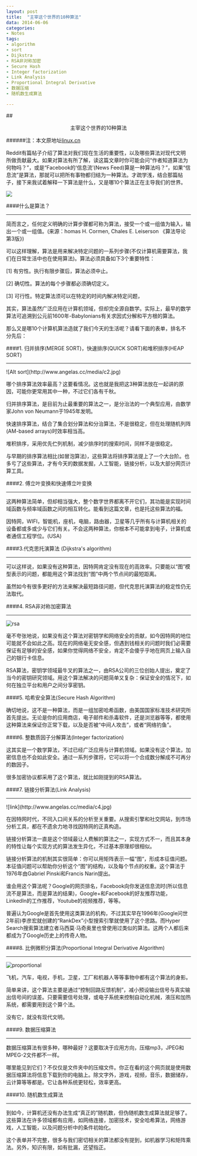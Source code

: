 ```yaml
---
layout: post
title:  "主宰这个世界的10种算法"
data: 2014-06-06 
categories:
- Notes
tags:
- algorithm
- sort
- Dijkstra
- RSA非对称加密
- Secure Hash
- Integer factorization
- Link Analysis
- Proportional Integral Derivative
- 数据压缩
- 随机数生成算法

---
```


##<center>主宰这个世界的10种算法</center>

######注：本文原地址[linux.cn](http://linux.cn/article-3125-1.html)


Reddit有篇帖子介绍了算法对我们现在生活的重要性，以及哪些算法对现代文明所做贡献最大。如果对算法有所了解，读这篇文章时你可能会问“作者知道算法为何物吗？”，或是“Facebook的‘信息流’(News Feed)算是一种算法吗？”，如果“信息流”是算法，那就可以把所有事物都归结为一种算法。才疏学浅，结合那篇帖子，接下来我试着解释一下算法是什么，又是哪10个算法正在主导我们的世界。

<img src="http://angelas.cc/media/c1.jpg" />

####什么是算法？
<hr/>

简而言之，任何定义明确的计算步骤都可称为算法，接受一个或一组值为输入，输出一个或一组值。(来源：homas H. Cormen, Chales E. Leiserson 《算法导论第3版》)

可以这样理解，算法是用来解决特定问题的一系列步骤(不仅计算机需要算法，我们在日常生活中也在使用算法)。算法必须具备如下3个重要特性：

[1] 有穷性。执行有限步骤后，算法必须中止。

[2] 确切性。算法的每个步骤都必须确切定义。

[3] 可行性。特定算法须可以在特定的时间内解决特定问题，

其实，算法虽然广泛应用在计算机领域，但却完全源自数学。实际上，最早的数学算法可追溯到公元前1600年-Babylonians有关求因式分解和平方根的算法。

那么又是哪10个计算机算法造就了我们今天的生活呢？请看下面的表单，排名不分先后：

####1. 归并排序(MERGE SORT)，快速排序(QUICK SORT)和堆积排序(HEAP SORT)
<hr/>
![Alt sort](http://www.angelas.cc/media/c2.jpg)

哪个排序算法效率最高？这要看情况。这也就是我把这3种算法放在一起讲的原因，可能你更常用其中一种，不过它们各有千秋。

归并排序算法，是目前为止最重要的算法之一，是分治法的一个典型应用，由数学家John von Neumann于1945年发明。

快速排序算法，结合了集合划分算法和分治算法，不是很稳定，但在处理随机列阵(AM-based arrays)时效率相当高。

堆积排序，采用优先伫列机制，减少排序时的搜索时间，同样不是很稳定。

与早期的排序算法相比(如冒泡算法)，这些算法将排序算法提上了一个大台阶。也多亏了这些算法，才有今天的数据发掘，人工智能，链接分析，以及大部分网页计算工具。

####2. 傅立叶变换和快速傅立叶变换
<hr/>
这两种算法简单，但却相当强大，整个数字世界都离不开它们，其功能是实现时间域函数与频率域函数之间的相互转化。能看到这篇文章，也是托这些算法的福。

因特网，WIFI，智能机，座机，电脑，路由器，卫星等几乎所有与计算机相关的设备都或多或少与它们有关。不会这两种算法，你根本不可能拿到电子，计算机或者通信工程学位。(USA)

####3.代克思托演算法 (Dijkstra's algorithm)
<hr/>

可以这样说，如果没有这种算法，因特网肯定没有现在的高效率。只要能以“图”模型表示的问题，都能用这个算法找到“图”中两个节点间的最短距离。

虽然如今有很多更好的方法来解决最短路径问题，但代克思托演算法的稳定性仍无法取代。

####4. RSA非对称加密算法
<hr/>

![rsa](http://www.angelas.cc/media/c3.jpg)

毫不夸张地说，如果没有这个算法对密钥学和网络安全的贡献，如今因特网的地位可能就不会如此之高。现在的网络毫无安全感，但遇到钱相关的问题时我们必需要保证有足够的安全感，如果你觉得网络不安全，肯定不会傻乎乎地在网页上输入自己的银行卡信息。

RSA算法，密钥学领域最牛叉的算法之一，由RSA公司的三位创始人提出，奠定了当今的密钥研究领域。用这个算法解决的问题简单又复杂：保证安全的情况下，如何在独立平台和用户之间分享密钥。

####5. 哈希安全算法(Secure Hash Algorithm)

确切地说，这不是一种算法，而是一组加密哈希函数，由美国国家标准技术研究所首先提出。无论是你的应用商店，电子邮件和杀毒软件，还是浏览器等等，都使用这种算法来保证你正常下载，以及是否被“中间人攻击”，或者“网络钓鱼”。

####6. 整数质因子分解算法(Integer factorization)

这其实是一个数学算法，不过已经广泛应用与计算机领域。如果没有这个算法，加密信息也不会如此安全。通过一系列步骤将，它可以将一个合成数分解成不可再分的数因子。

很多加密协议都采用了这个算法，就比如刚提到的RSA算法。

####7. 链接分析算法(Link Analysis)
<hr/>
![link](http://www.angelas.cc/media/c4.jpg)

在因特网时代，不同入口间关系的分析至关重要。从搜索引擎和社交网站，到市场分析工具，都在不遗余力地寻找因特网的正真构造。

链接分析算法一直是这个领域最让人费解的算法之一，实现方式不一，而且其本身的特性让每个实现方式的算法发生异化，不过基本原理却很相似。

链接分析算法的机制其实很简单：你可以用矩阵表示一幅“图“，形成本征值问题。本征值问题可以帮助你分析这个“图”的结构，以及每个节点的权重。这个算法于1976年由Gabriel Pinski和Francis Narin提出。

谁会用这个算法呢？Google的网页排名，Facebook向你发送信息流时(所以信息流不是算法，而是算法的结果)，Google+和Facebook的好友推荐功能，LinkedIn的工作推荐，Youtube的视频推荐，等等。

普遍认为Google是首先使用这类算法的机构，不过其实早在1996年(Google问世2年前)李彦宏就创建的“RankDex”小型搜索引擎就使用了这个思路。而Hyper Search搜索算法建立者马西莫·马奇奥里也曾使用过类似的算法。这两个人都后来都成为了Google历史上的传奇人物。

####8. 比例微积分算法(Proportional Integral Derivative Algorithm)
<hr/>

![proportional](http://www.angelas.cc/media/c5.jpg)

飞机，汽车，电视，手机，卫星，工厂和机器人等等事物中都有这个算法的身影。

简单来讲，这个算法主要是通过“控制回路反馈机制”，减小预设输出信号与真实输出信号间的误差。只要需要信号处理，或电子系统来控制自动化机械，液压和加热系统，都需要用到这个算个法。

没有它，就没有现代文明。

####9. 数据压缩算法
<hr/>

数据压缩算法有很多种，哪种最好？这要取决于应用方向，压缩mp3，JPEG和MPEG-2文件都不一样。

哪里能见到它们？不仅仅是文件夹中的压缩文件。你正在看的这个网页就是使用数据压缩算法将信息下载到你的电脑上。除文字外，游戏，视频，音乐，数据储存，云计算等等都是。它让各种系统更轻松，效率更高。

####10. 随机数生成算法
<hr/>

到如今，计算机还没有办法生成“真正的”随机数，但伪随机数生成算法就足够了。这些算法在许多领域都有应用，如网络连接，加密技术，安全哈希算法，网络游戏，人工智能，以及问题分析中的条件初始化。

这个表单并不完整，很多与我们密切相关的算法都没有提到，如机器学习和矩阵乘法。另外，知识有限，如有批漏，还望指正。
